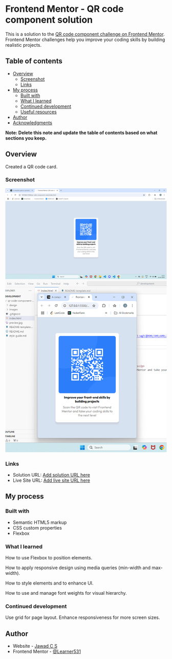 # Frontend Mentor - QR code component solution

This is a solution to the [QR code component challenge on Frontend Mentor](https://www.frontendmentor.io/challenges/qr-code-component-iux_sIO_H). Frontend Mentor challenges help you improve your coding skills by building realistic projects. 

## Table of contents

- [Overview](#overview)
  - [Screenshot](#screenshot)
  - [Links](#links)
- [My process](#my-process)
  - [Built with](#built-with)
  - [What I learned](#what-i-learned)
  - [Continued development](#continued-development)
  - [Useful resources](#useful-resources)
- [Author](#author)
- [Acknowledgments](#acknowledgments)

**Note: Delete this note and update the table of contents based on what sections you keep.**

## Overview
Created a QR code card.

### Screenshot

![](./Screenshot-Desktop.png)
![](./Screenshot-Mobile.png)


### Links

- Solution URL: [Add solution URL here](https://your-solution-url.com)
- Live Site URL: [Add live site URL here](https://your-live-site-url.com)

## My process

### Built with

- Semantic HTML5 markup
- CSS custom properties
- Flexbox


### What I learned

How to use Flexbox to position elements.

How to apply responsive design using media queries (min-width and max-width).

How to style elements and to enhance UI.

How to use and manage font weights for visual hierarchy.


### Continued development
Use grid for page layout.
Enhance responsiveness for more screen sizes.



## Author

- Website - [Jawad C S](https://jawadcs-portfolio.netlify.app/)
- Frontend Mentor - [@Learner531](https://www.frontendmentor.io/profile/Learner531)
